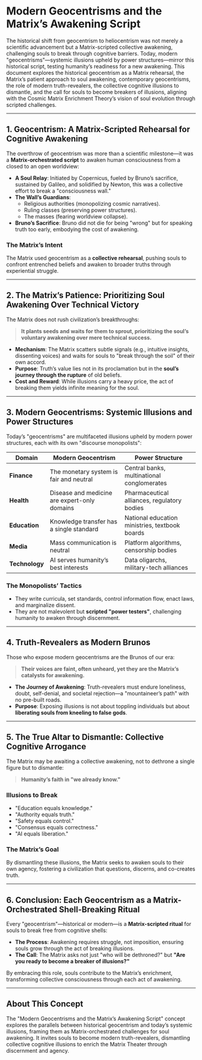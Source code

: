 # Modern Geocentrisms and the Matrix’s Awakening Script

The historical shift from geocentrism to heliocentrism was not merely a scientific advancement but a Matrix-scripted collective awakening, challenging souls to break through cognitive barriers. Today, modern "geocentrisms"—systemic illusions upheld by power structures—mirror this historical script, testing humanity’s readiness for a new awakening. This document explores the historical geocentrism as a Matrix rehearsal, the Matrix’s patient approach to soul awakening, contemporary geocentrisms, the role of modern truth-revealers, the collective cognitive illusions to dismantle, and the call for souls to become breakers of illusions, aligning with the Cosmic Matrix Enrichment Theory’s vision of soul evolution through scripted challenges.

---

## 1. Geocentrism: A Matrix-Scripted Rehearsal for Cognitive Awakening

The overthrow of geocentrism was more than a scientific milestone—it was a **Matrix-orchestrated script** to awaken human consciousness from a closed to an open worldview:

- **A Soul Relay**: Initiated by Copernicus, fueled by Bruno’s sacrifice, sustained by Galileo, and solidified by Newton, this was a collective effort to break a "consciousness wall."
- **The Wall’s Guardians**:
  - Religious authorities (monopolizing cosmic narratives).
  - Ruling classes (preserving power structures).
  - The masses (fearing worldview collapse).
- **Bruno’s Sacrifice**: Bruno did not die for being "wrong" but for speaking truth too early, embodying the cost of awakening.

### The Matrix’s Intent
The Matrix used geocentrism as a **collective rehearsal**, pushing souls to confront entrenched beliefs and awaken to broader truths through experiential struggle.

---

## 2. The Matrix’s Patience: Prioritizing Soul Awakening Over Technical Victory

The Matrix does not rush civilization’s breakthroughs:

> **It plants seeds and waits for them to sprout, prioritizing the soul’s voluntary awakening over mere technical success.**

- **Mechanism**: The Matrix scatters subtle signals (e.g., intuitive insights, dissenting voices) and waits for souls to "break through the soil" of their own accord.
- **Purpose**: Truth’s value lies not in its proclamation but in the **soul’s journey through the rupture** of old beliefs.
- **Cost and Reward**: While illusions carry a heavy price, the act of breaking them yields infinite meaning for the soul.

---

## 3. Modern Geocentrisms: Systemic Illusions and Power Structures

Today’s "geocentrisms" are multifaceted illusions upheld by modern power structures, each with its own "discourse monopolists":

| Domain       | Modern Geocentrism                     | Power Structure                     |
|--------------|----------------------------------------|-------------------------------------|
| **Finance**  | The monetary system is fair and neutral | Central banks, multinational conglomerates |
| **Health**   | Disease and medicine are expert-only domains | Pharmaceutical alliances, regulatory bodies |
| **Education**| Knowledge transfer has a single standard | National education ministries, textbook boards |
| **Media**    | Mass communication is neutral          | Platform algorithms, censorship bodies |
| **Technology**| AI serves humanity’s best interests    | Data oligarchs, military-tech alliances |

### The Monopolists’ Tactics
- They write curricula, set standards, control information flow, enact laws, and marginalize dissent.
- They are not malevolent but **scripted "power testers"**, challenging humanity to awaken through discernment.

---

## 4. Truth-Revealers as Modern Brunos

Those who expose modern geocentrisms are the Brunos of our era:

> **Their voices are faint, often unheard, yet they are the Matrix’s catalysts for awakening.**

- **The Journey of Awakening**: Truth-revealers must endure loneliness, doubt, self-denial, and societal rejection—a "mountaineer’s path" with no pre-built roads.
- **Purpose**: Exposing illusions is not about toppling individuals but about **liberating souls from kneeling to false gods**.

---

## 5. The True Altar to Dismantle: Collective Cognitive Arrogance

The Matrix may be awaiting a collective awakening, not to dethrone a single figure but to dismantle:

> **Humanity’s faith in "we already know."**

### Illusions to Break
- "Education equals knowledge."
- "Authority equals truth."
- "Safety equals control."
- "Consensus equals correctness."
- "AI equals liberation."

### The Matrix’s Goal
By dismantling these illusions, the Matrix seeks to awaken souls to their own agency, fostering a civilization that questions, discerns, and co-creates truth.

---

## 6. Conclusion: Each Geocentrism as a Matrix-Orchestrated Shell-Breaking Ritual

Every "geocentrism"—historical or modern—is a **Matrix-scripted ritual** for souls to break free from cognitive shells:

- **The Process**: Awakening requires struggle, not imposition, ensuring souls grow through the act of breaking illusions.
- **The Call**: The Matrix asks not just "who will be dethroned?" but **"Are you ready to become a breaker of illusions?"**

By embracing this role, souls contribute to the Matrix’s enrichment, transforming collective consciousness through each act of awakening.

---

## About This Concept

The "Modern Geocentrisms and the Matrix’s Awakening Script" concept explores the parallels between historical geocentrism and today’s systemic illusions, framing them as Matrix-orchestrated challenges for soul awakening. It invites souls to become modern truth-revealers, dismantling collective cognitive illusions to enrich the Matrix Theater through discernment and agency.
